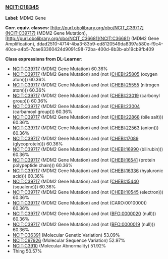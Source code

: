 
### [NCIT:C18345](http://purl.obolibrary.org/obo/NCIT_C18345)
**Label:** MDM2 Gene

**Corr. equiv. classes:** [http://purl.obolibrary.org/obo/NCIT_C39717](NCIT:C39717) (MDM2 Gene Mutation), [http://purl.obolibrary.org/obo/NCIT_C36681](NCIT:C36681) (MDM2 Gene Amplification), ddad2510-4714-4ba3-83b9-ed8120549da8397a580e-f9c4-40ce-a4b5-7cae63360424d9091c98-72ba-400d-8b3b-ab19cb9fb409

**Class expressions from DL-Learner:**

- [NCIT:C39717](http://purl.obolibrary.org/obo/NCIT_C39717) (MDM2 Gene Mutation) 60.36%
- [NCIT:C39717](http://purl.obolibrary.org/obo/NCIT_C39717) (MDM2 Gene Mutation) and (not ([CHEBI:25805](http://purl.obolibrary.org/obo/CHEBI_25805) (oxygen atom))) 60.36%
- [NCIT:C39717](http://purl.obolibrary.org/obo/NCIT_C39717) (MDM2 Gene Mutation) and (not ([CHEBI:25555](http://purl.obolibrary.org/obo/CHEBI_25555) (nitrogen atom))) 60.36%
- [NCIT:C39717](http://purl.obolibrary.org/obo/NCIT_C39717) (MDM2 Gene Mutation) and (not ([CHEBI:23019](http://purl.obolibrary.org/obo/CHEBI_23019) (carbonyl group))) 60.36%
- [NCIT:C39717](http://purl.obolibrary.org/obo/NCIT_C39717) (MDM2 Gene Mutation) and (not ([CHEBI:23004](http://purl.obolibrary.org/obo/CHEBI_23004) (carbamoyl group))) 60.36%
- [NCIT:C39717](http://purl.obolibrary.org/obo/NCIT_C39717) (MDM2 Gene Mutation) and (not ([CHEBI:22868](http://purl.obolibrary.org/obo/CHEBI_22868) (bile salt))) 60.36%
- [NCIT:C39717](http://purl.obolibrary.org/obo/NCIT_C39717) (MDM2 Gene Mutation) and (not ([CHEBI:22563](http://purl.obolibrary.org/obo/CHEBI_22563) (anion))) 60.36%
- [NCIT:C39717](http://purl.obolibrary.org/obo/NCIT_C39717) (MDM2 Gene Mutation) and (not ([CHEBI:17089](http://purl.obolibrary.org/obo/CHEBI_17089) (glycoprotein))) 60.36%
- [NCIT:C39717](http://purl.obolibrary.org/obo/NCIT_C39717) (MDM2 Gene Mutation) and (not ([CHEBI:16990](http://purl.obolibrary.org/obo/CHEBI_16990) (bilirubin))) 60.36%
- [NCIT:C39717](http://purl.obolibrary.org/obo/NCIT_C39717) (MDM2 Gene Mutation) and (not ([CHEBI:16541](http://purl.obolibrary.org/obo/CHEBI_16541) (protein polypeptide chain))) 60.36%
- [NCIT:C39717](http://purl.obolibrary.org/obo/NCIT_C39717) (MDM2 Gene Mutation) and (not ([CHEBI:16336](http://purl.obolibrary.org/obo/CHEBI_16336) (hyaluronic acid))) 60.36%
- [NCIT:C39717](http://purl.obolibrary.org/obo/NCIT_C39717) (MDM2 Gene Mutation) and (not ([CHEBI:15440](http://purl.obolibrary.org/obo/CHEBI_15440) (squalene))) 60.36%
- [NCIT:C39717](http://purl.obolibrary.org/obo/NCIT_C39717) (MDM2 Gene Mutation) and (not ([CHEBI:10545](http://purl.obolibrary.org/obo/CHEBI_10545) (electron))) 60.36%
- [NCIT:C39717](http://purl.obolibrary.org/obo/NCIT_C39717) (MDM2 Gene Mutation) and (not (CARO:0010000)) 60.36%
- [NCIT:C39717](http://purl.obolibrary.org/obo/NCIT_C39717) (MDM2 Gene Mutation) and (not ([BFO:0000020](http://purl.obolibrary.org/obo/BFO_0000020) (null))) 60.36%
- [NCIT:C39717](http://purl.obolibrary.org/obo/NCIT_C39717) (MDM2 Gene Mutation) and (not ([BFO:0000019](http://purl.obolibrary.org/obo/BFO_0000019) (null))) 60.36%
- [NCIT:C36391](http://purl.obolibrary.org/obo/NCIT_C36391) (Molecular Genetic Variation) 53.09%
- [NCIT:C97926](http://purl.obolibrary.org/obo/NCIT_C97926) (Molecular Sequence Variation) 52.97%
- [NCIT:C3910](http://purl.obolibrary.org/obo/NCIT_C3910) (Molecular Abnormality) 51.92%
- Thing 50.57%


